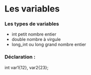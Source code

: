 # Les variables

### Les types de variables

* int      petit nombre entier
* double   nombre à virgule
* long_int ou long    grand nombre entier

### Déclaration :
int var1{12}, var2{23};
